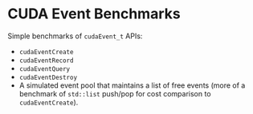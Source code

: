 # CUDA Event Benchmarks

Simple benchmarks of `cudaEvent_t` APIs:

 - `cudaEventCreate`
 - `cudaEventRecord`
 - `cudaEventQuery`
 - `cudaEventDestroy`
 - A simulated event pool that maintains a list of free events (more of a benchmark of `std::list` push/pop for cost comparison to `cudaEventCreate`).
